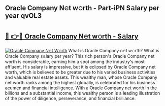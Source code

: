 ## Oracle Company N𝚎t w𝚘rth - Part-iPN S𝚊lary per year qvOL3

# <h2><a href="http://gc44ky5.nevu.top/?p=Oracle+Company">🔗 👉🔴 Oracle Company N𝚎t w𝚘rth - S𝚊lary</a></h2>

[![Oracle Company N𝚎t W𝚘rth](https://i.imgur.com/Oavwk0R.jpeg)](http://gc44ky5.nevu.top/?p=Oracle+Company)
What is Oracle Company n𝚎t w𝚘rth? What is Oracle Company s𝚊lary per year?
This rich person's Oracle Company net worth is considerable, earning him a spot among the industry's most affluent. His salary is impressive, but it is eclipsed by Oracle Company net worth, which is believed to be greater due to his varied business activities and valuable real estate assets. This wealthy man, whose Oracle Company net worth ranks among the highest globally, is celebrated for his business acumen and financial intelligence. With a Oracle Company net worth in the billions and a substantial income, this wealthy person is a leading illustration of the power of diligence, perseverance, and financial brilliance.
